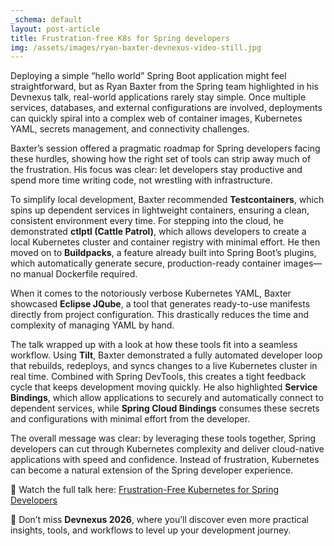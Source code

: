 ```yaml
---
_schema: default
layout: post-article
title: Frustration-free K8s for Spring developers
img: /assets/images/ryan-baxter-devnexus-video-still.jpg
---
```


Deploying a simple “hello world” Spring Boot application might feel straightforward, but as Ryan Baxter from the Spring team highlighted in his Devnexus talk, real-world applications rarely stay simple. Once multiple services, databases, and external configurations are involved, deployments can quickly spiral into a complex web of container images, Kubernetes YAML, secrets management, and connectivity challenges.  

Baxter’s session offered a pragmatic roadmap for Spring developers facing these hurdles, showing how the right set of tools can strip away much of the frustration. His focus was clear: let developers stay productive and spend more time writing code, not wrestling with infrastructure.  

To simplify local development, Baxter recommended **Testcontainers**, which spins up dependent services in lightweight containers, ensuring a clean, consistent environment every time. For stepping into the cloud, he demonstrated **ctlptl (Cattle Patrol)**, which allows developers to create a local Kubernetes cluster and container registry with minimal effort. He then moved on to **Buildpacks**, a feature already built into Spring Boot’s plugins, which automatically generate secure, production-ready container images—no manual Dockerfile required.  

When it comes to the notoriously verbose Kubernetes YAML, Baxter showcased **Eclipse JQube**, a tool that generates ready-to-use manifests directly from project configuration. This drastically reduces the time and complexity of managing YAML by hand.  

The talk wrapped up with a look at how these tools fit into a seamless workflow. Using **Tilt**, Baxter demonstrated a fully automated developer loop that rebuilds, redeploys, and syncs changes to a live Kubernetes cluster in real time. Combined with Spring DevTools, this creates a tight feedback cycle that keeps development moving quickly. He also highlighted **Service Bindings**, which allow applications to securely and automatically connect to dependent services, while **Spring Cloud Bindings** consumes these secrets and configurations with minimal effort from the developer.  

The overall message was clear: by leveraging these tools together, Spring developers can cut through Kubernetes complexity and deliver cloud-native applications with speed and confidence. Instead of frustration, Kubernetes can become a natural extension of the Spring developer experience.  

🎥 Watch the full talk here: [Frustration-Free Kubernetes for Spring Developers](https://www.youtube.com/watch?v=sBEunqtSSLA)  

🚀 Don’t miss **Devnexus 2026**, where you’ll discover even more practical insights, tools, and workflows to level up your development journey.  
